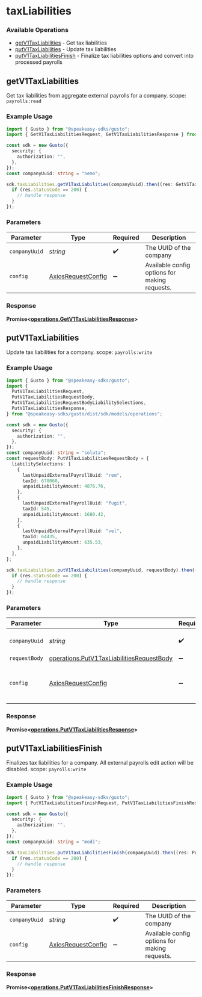 # taxLiabilities

### Available Operations

* [getV1TaxLiabilities](#getv1taxliabilities) - Get tax liabilities
* [putV1TaxLiabilities](#putv1taxliabilities) - Update tax liabilities
* [putV1TaxLiabilitiesFinish](#putv1taxliabilitiesfinish) - Finalize tax liabilities options and convert into processed payrolls

## getV1TaxLiabilities

Get tax liabilities from aggregate external payrolls for a company.
scope: `payrolls:read`

### Example Usage

```typescript
import { Gusto } from "@speakeasy-sdks/gusto";
import { GetV1TaxLiabilitiesRequest, GetV1TaxLiabilitiesResponse } from "@speakeasy-sdks/gusto/dist/sdk/models/operations";

const sdk = new Gusto({
  security: {
    authorization: "",
  },
});
const companyUuid: string = "nemo";

sdk.taxLiabilities.getV1TaxLiabilities(companyUuid).then((res: GetV1TaxLiabilitiesResponse) => {
  if (res.statusCode == 200) {
    // handle response
  }
});
```

### Parameters

| Parameter                                                    | Type                                                         | Required                                                     | Description                                                  |
| ------------------------------------------------------------ | ------------------------------------------------------------ | ------------------------------------------------------------ | ------------------------------------------------------------ |
| `companyUuid`                                                | *string*                                                     | :heavy_check_mark:                                           | The UUID of the company                                      |
| `config`                                                     | [AxiosRequestConfig](https://axios-http.com/docs/req_config) | :heavy_minus_sign:                                           | Available config options for making requests.                |


### Response

**Promise<[operations.GetV1TaxLiabilitiesResponse](../../models/operations/getv1taxliabilitiesresponse.md)>**


## putV1TaxLiabilities

Update tax liabilities for a company.
  scope: `payrolls:write`

### Example Usage

```typescript
import { Gusto } from "@speakeasy-sdks/gusto";
import {
  PutV1TaxLiabilitiesRequest,
  PutV1TaxLiabilitiesRequestBody,
  PutV1TaxLiabilitiesRequestBodyLiabilitySelections,
  PutV1TaxLiabilitiesResponse,
} from "@speakeasy-sdks/gusto/dist/sdk/models/operations";

const sdk = new Gusto({
  security: {
    authorization: "",
  },
});
const companyUuid: string = "soluta";
const requestBody: PutV1TaxLiabilitiesRequestBody = {
  liabilitySelections: [
    {
      lastUnpaidExternalPayrollUuid: "rem",
      taxId: 678060,
      unpaidLiabilityAmount: 4876.76,
    },
    {
      lastUnpaidExternalPayrollUuid: "fugit",
      taxId: 545,
      unpaidLiabilityAmount: 1680.42,
    },
    {
      lastUnpaidExternalPayrollUuid: "vel",
      taxId: 64435,
      unpaidLiabilityAmount: 635.53,
    },
  ],
};

sdk.taxLiabilities.putV1TaxLiabilities(companyUuid, requestBody).then((res: PutV1TaxLiabilitiesResponse) => {
  if (res.statusCode == 200) {
    // handle response
  }
});
```

### Parameters

| Parameter                                                                                              | Type                                                                                                   | Required                                                                                               | Description                                                                                            |
| ------------------------------------------------------------------------------------------------------ | ------------------------------------------------------------------------------------------------------ | ------------------------------------------------------------------------------------------------------ | ------------------------------------------------------------------------------------------------------ |
| `companyUuid`                                                                                          | *string*                                                                                               | :heavy_check_mark:                                                                                     | The UUID of the company                                                                                |
| `requestBody`                                                                                          | [operations.PutV1TaxLiabilitiesRequestBody](../../models/operations/putv1taxliabilitiesrequestbody.md) | :heavy_minus_sign:                                                                                     | N/A                                                                                                    |
| `config`                                                                                               | [AxiosRequestConfig](https://axios-http.com/docs/req_config)                                           | :heavy_minus_sign:                                                                                     | Available config options for making requests.                                                          |


### Response

**Promise<[operations.PutV1TaxLiabilitiesResponse](../../models/operations/putv1taxliabilitiesresponse.md)>**


## putV1TaxLiabilitiesFinish

Finalizes tax liabilities for a company. All external payrolls edit action will be disabled.
  scope: `payrolls:write`

### Example Usage

```typescript
import { Gusto } from "@speakeasy-sdks/gusto";
import { PutV1TaxLiabilitiesFinishRequest, PutV1TaxLiabilitiesFinishResponse } from "@speakeasy-sdks/gusto/dist/sdk/models/operations";

const sdk = new Gusto({
  security: {
    authorization: "",
  },
});
const companyUuid: string = "modi";

sdk.taxLiabilities.putV1TaxLiabilitiesFinish(companyUuid).then((res: PutV1TaxLiabilitiesFinishResponse) => {
  if (res.statusCode == 200) {
    // handle response
  }
});
```

### Parameters

| Parameter                                                    | Type                                                         | Required                                                     | Description                                                  |
| ------------------------------------------------------------ | ------------------------------------------------------------ | ------------------------------------------------------------ | ------------------------------------------------------------ |
| `companyUuid`                                                | *string*                                                     | :heavy_check_mark:                                           | The UUID of the company                                      |
| `config`                                                     | [AxiosRequestConfig](https://axios-http.com/docs/req_config) | :heavy_minus_sign:                                           | Available config options for making requests.                |


### Response

**Promise<[operations.PutV1TaxLiabilitiesFinishResponse](../../models/operations/putv1taxliabilitiesfinishresponse.md)>**

